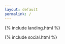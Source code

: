 ```yaml
---
layout: default
permalink: /
---
```


{% include landing.html %}

<footer class="mt-auto py-3 text-center">
  {% include social.html %}
</footer>